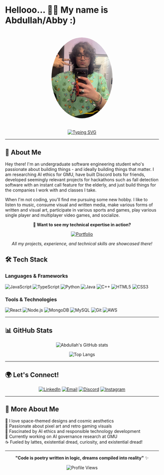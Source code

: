 # Hellooo... 👋👋 My name is Abdullah/Abby :)

<div align="center">
  <img src="https://raw.githubusercontent.com/Abdullah-Mehdi/Abdullah-Mehdi/main/AbdullahAli.jpg" alt="Abdullah Ali" width="200" style="border-radius: 50%; margin: 20px;">
</div>

<div align="center">
  
[![Typing SVG](https://readme-typing-svg.herokuapp.com?font=Fira+Code&weight=600&size=28&duration=3000&pause=1000&color=9D4EDD&center=true&vCenter=true&width=600&height=60&lines=Software+Engineering+Student;Full-Stack+Developer;Quality+Assurance+Leader;AI+Ethics+Researcher;Existential+Dread+Haver)](https://git.io/typing-svg)

</div>

---

## 🚀 About Me

Hey there! I'm an undergraduate software engineering student who's passionate about building things - and ideally building things that matter. I am researching AI ethics for GMU, have built Discord bots for friends, developed seemingly relevant projects for hackathons such as fall detection software with an instant call feature for the elderly, and just build things for the companies I work with and classes I take.

When I'm not coding, you'll find me pursuing some new hobby. I like to listen to music, consume visual and written media, make various forms of written and visual art, participate in various sports and games, play various single player and multiplayer video games, and socialize.

<div align="center">

**🔗 Want to see my technical expertise in action?**

[![Portfolio](https://img.shields.io/badge/🌟_Check_Out_My_Portfolio-E0AAFF?style=for-the-badge&logo=google-chrome&logoColor=black)](https://abdullah-mehdi.github.io/AbdullahAli/)

*All my projects, experience, and technical skills are showcased there!*

</div>

## 🛠️ Tech Stack

### Languages & Frameworks
![JavaScript](https://img.shields.io/badge/JavaScript-E0AAFF?style=for-the-badge&logo=javascript&logoColor=black)
![TypeScript](https://img.shields.io/badge/TypeScript-C77DFF?style=for-the-badge&logo=typescript&logoColor=white)
![Python](https://img.shields.io/badge/Python-9D4EDD?style=for-the-badge&logo=python&logoColor=white)
![Java](https://img.shields.io/badge/Java-B19CD9?style=for-the-badge&logo=openjdk&logoColor=white)
![C++](https://img.shields.io/badge/C++-E0AAFF?style=for-the-badge&logo=cplusplus&logoColor=black)
![HTML5](https://img.shields.io/badge/HTML5-9D4EDD?style=for-the-badge&logo=html5&logoColor=white)
![CSS3](https://img.shields.io/badge/CSS3-C77DFF?style=for-the-badge&logo=css3&logoColor=white)

### Tools & Technologies
![React](https://img.shields.io/badge/React-B19CD9?style=for-the-badge&logo=react&logoColor=white)
![Node.js](https://img.shields.io/badge/Node.js-9D4EDD?style=for-the-badge&logo=node.js&logoColor=white)
![MongoDB](https://img.shields.io/badge/MongoDB-E0AAFF?style=for-the-badge&logo=mongodb&logoColor=black)
![MySQL](https://img.shields.io/badge/MySQL-C77DFF?style=for-the-badge&logo=mysql&logoColor=white)
![Git](https://img.shields.io/badge/Git-B19CD9?style=for-the-badge&logo=git&logoColor=white)
![AWS](https://img.shields.io/badge/AWS-9D4EDD?style=for-the-badge&logo=amazon-aws&logoColor=white)

---

## 📊 GitHub Stats

<div align="center">
  
![Abdullah's GitHub stats](https://github-readme-stats.vercel.app/api?username=Abdullah-Mehdi&show_icons=true&theme=tokyonight&bg_color=0d1117&title_color=9D4EDD&icon_color=C77DFF&text_color=E0AAFF&border_color=B19CD9)

![Top Langs](https://github-readme-stats.vercel.app/api/top-langs/?username=Abdullah-Mehdi&layout=compact&theme=tokyonight&bg_color=0d1117&title_color=9D4EDD&text_color=E0AAFF&border_color=B19CD9)

</div>

---

## 🌍 Let's Connect!

<div align="center">

[![LinkedIn](https://img.shields.io/badge/LinkedIn-9D4EDD?style=for-the-badge&logo=linkedin&logoColor=white)](https://www.linkedin.com/in/abdullah-ali-100127300/)
[![Email](https://img.shields.io/badge/Email-C77DFF?style=for-the-badge&logo=gmail&logoColor=white)](mailto:abdullahmehdiemail@gmail.com)
[![Discord](https://img.shields.io/badge/Discord-B19CD9?style=for-the-badge&logo=discord&logoColor=white)](https://discord.com/users/290216737348124682)
[![Instagram](https://img.shields.io/badge/Instagram-E0AAFF?style=for-the-badge&logo=instagram&logoColor=black)](https://instagram.com/abby.ishq)

</div>

---

## 💭 More About Me

🌌 I love space-themed designs and cosmic aesthetics  
🎨 Passionate about pixel art and retro gaming visuals  
🤖 Fascinated by AI ethics and responsible technology development   
🎯 Currently working on AI governance research at GMU  
☕ Fueled by lattes, existential dread, curiosity, and existential dread!  

---

<div align="center">
  
**"Code is poetry written in logic, dreams compiled into reality"** ✨

![Profile Views](https://komarev.com/ghpvc/?username=Abdullah-Mehdi&color=9D4EDD&style=for-the-badge)

</div>
